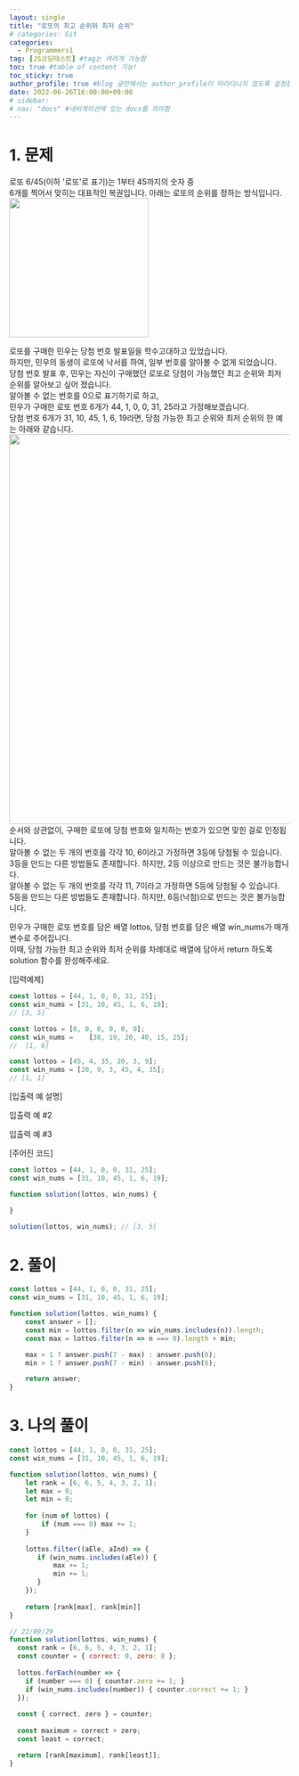 ```yaml
---
layout: single
title: "로또의 최고 순위와 최저 순위"
# categories: Git
categories:
  - Programmers1
tag: [JS코딩테스트] #tag는 여러개 가능함
toc: true #table of content 기능!
toc_sticky: true
author_profile: true #blog 글안에서는 author_profile이 따라다니지 않도록 설정함
date: 2022-06-26T16:00:00+09:00
# sidebar:
# nav: "docs" #네비게이션에 있는 docs를 의미함
---
```

<style>
.crimson {
  color: crimson;
  font-weight: bold;
}

.mediumblue {
  color: mediumblue;
  font-weight: bold;
}

.forestgreen {
  color: forestgreen;
  font-weight: bold;
}

.black {
  color: black;
  font-weight: bold;
}
</style>

# 1. 문제
로또 6/45(이하 '로또'로 표기)는 1부터 45까지의 숫자 중  
6개를 찍어서 맞히는 대표적인 복권입니다. 아래는 로또의 순위를 정하는 방식입니다.  
<img src="https://user-images.githubusercontent.com/87808288/175803329-f8bf40c5-61cc-4069-b943-b32316cc2cae.png" width="250">  

로또를 구매한 민우는 당첨 번호 발표일을 학수고대하고 있었습니다.  
하지만, 민우의 동생이 로또에 낙서를 하여, 일부 번호를 알아볼 수 없게 되었습니다.  
당첨 번호 발표 후, 민우는 자신이 구매했던 로또로 당첨이 가능했던 최고 순위와 최저 순위를 알아보고 싶어 졌습니다.  
알아볼 수 없는 번호를 0으로 표기하기로 하고,  
민우가 구매한 로또 번호 6개가 44, 1, 0, 0, 31, 25라고 가정해보겠습니다.  
당첨 번호 6개가 31, 10, 45, 1, 6, 19라면, 당첨 가능한 최고 순위와 최저 순위의 한 예는 아래와 같습니다.  
<img src="https://user-images.githubusercontent.com/87808288/175803348-6402a9bb-5162-4cee-8ef6-267bc80cb3b6.png" width="700">  
순서와 상관없이, 구매한 로또에 당첨 번호와 일치하는 번호가 있으면 맞힌 걸로 인정됩니다.  
알아볼 수 없는 두 개의 번호를 각각 10, 6이라고 가정하면 3등에 당첨될 수 있습니다.  
3등을 만드는 다른 방법들도 존재합니다. 하지만, 2등 이상으로 만드는 것은 불가능합니다.  
알아볼 수 없는 두 개의 번호를 각각 11, 7이라고 가정하면 5등에 당첨될 수 있습니다.  
5등을 만드는 다른 방법들도 존재합니다. 하지만, 6등(낙첨)으로 만드는 것은 불가능합니다.  

민우가 구매한 로또 번호를 담은 배열 lottos, 당첨 번호를 담은 배열 win_nums가 매개변수로 주어집니다.  
이때, 당첨 가능한 최고 순위와 최저 순위를 차례대로 배열에 담아서 return 하도록 solution 함수를 완성해주세요.  

[입력예제]  

```js
const lottos = [44, 1, 0, 0, 31, 25];
const win_nums = [31, 10, 45, 1, 6, 19];
// [3, 5]

const lottos = [0, 0, 0, 0, 0, 0];
const win_nums = 	[38, 19, 20, 40, 15, 25];
// 	[1, 6]

const lottos = [45, 4, 35, 20, 3, 9];
const win_nums = [20, 9, 3, 45, 4, 35];
// [1, 1]
```  

[입출력 예 설명]  

입출력 예 #2  

입출력 예 #3  

[주어진 코드]  

```js
const lottos = [44, 1, 0, 0, 31, 25];
const win_nums = [31, 10, 45, 1, 6, 19];

function solution(lottos, win_nums) {

}

solution(lottos, win_nums); // [3, 5]
```


# 2. 풀이
```js
const lottos = [44, 1, 0, 0, 31, 25];
const win_nums = [31, 10, 45, 1, 6, 19];

function solution(lottos, win_nums) {
    const answer = [];
    const min = lottos.filter(n => win_nums.includes(n)).length;
    const max = lottos.filter(n => n === 0).length + min;

    max > 1 ? answer.push(7 - max) : answer.push(6);
    min > 1 ? answer.push(7 - min) : answer.push(6);

    return answer;
}
```

# 3. 나의 풀이
```js
const lottos = [44, 1, 0, 0, 31, 25];
const win_nums = [31, 10, 45, 1, 6, 19];

function solution(lottos, win_nums) {
    let rank = [6, 6, 5, 4, 3, 2, 1];
    let max = 0;
    let min = 0;
    
    for (num of lottos) {
        if (num === 0) max += 1;
    }
    
    lottos.filter((aEle, aInd) => {
       if (win_nums.includes(aEle)) {
           max += 1;
           min += 1;
       }
    });
    
    return [rank[max], rank[min]]
}
```

```jsx
// 22/09/29
function solution(lottos, win_nums) {
  const rank = [6, 6, 5, 4, 3, 2, 1];
  const counter = { correct: 0, zero: 0 };
  
  lottos.forEach(number => {
    if (number === 0) { counter.zero += 1; }
    if (win_nums.includes(number)) { counter.correct += 1; }
  });
  
  const { correct, zero } = counter; 
  
  const maximum = correct + zero;
  const least = correct;

  return [rank[maximum], rank[least]];
}
```

<!-- ① ② ③ ④ ⑤ ⑥ ⑦ ⑧ ⑨-->

<!-- ### 2. Link 넣기

```

유형 1: (설명어를 입력) : [gunhee's coding blog](https://gunhee-jeong.github.io/)
유형 2: (URL 자동연결) : <https://gunhee-jeong.github.io/>
유형 3: (동일 파일 내 '문단으로 이동') : [1. Header로 이동](###-1-header)

```

```bash
.next/static
        ├── AbmKMg9BFeVUuJ7lsQ1w8
        ├── chunks                 // 여러 페이지에서 공통으로 사용되는 번들 파일
        │       └──  pages         // 각 페이지의 번들 파일
        ├── runtime                // 웹팩과 next의 런타임과 관련된 번들 파일
        ├── css                    // 애플리케이션의 모든 페이지에 대한 글로벌 CSS 파일
        └── media                  // 정적으로 가져온 이미지 next/image가 여기에 해시 및 복사
        
```

<details>
<summary class="black">클릭시 코드</summary>
<div markdown="1">

```jsx
// helloWorld!
const hello = 'hi';
```
</div>
</details>

1. 특수문자를 제거
2. 스페이스는 -로 바꾸고
3. 대문자는 소문자로!
   그래서 ### 1. Header -> #1-header

## Link: [google][https://www.google.com/]

### 3. 수평선

```

---

```

---

### 4. 라인 바꾸기

```

스페이스바를 2번 눌러주면 다음칸으로
이동할 수 있어요!

```

---

스페이스바를 2번 눌러주면
다음칸으로 이동할 수 있어요!

### 5. list 만들기

```

1. 1번
2. 2번
3. 3번

- 순서없는 list
  - 순서없는 list
    - 순서없는 list

```

1. 1번
2. 2번
3. 3번

- 순서없는 list
  - 순서없는 list
    - 순서없는 list

---

### 6. font 관련

```

**진하게** -> 볼드
_기울여서_ -> 이탤릭체
~~취소선~~ -> 취소선

<ul>밑줄넣기</ul> -> 밑줄
<span style="color:red">빨간 글씨</span> -> 글자색
이것이 `인라인` 입니다 -> 인라인 코드
```

**진하게** -> 볼드
_기울여서_ -> 이탤릭체
~~취소선~~ -> 취소선
<u>밑줄넣기</u> -> 밑줄
<span style="color:red">빨간 글씨</span>
이것이 `인라인` 입니다 -> 인라인 코드

---

### 7. 인용구문

```
> coding
>
> > JavaScript
> >
> > > 내가 프짱!
```

> coding
>
> > JavaScript
> >
> > > 내가 프짱!

---

### 8. 이미지 삽입

```
유형1: ('사이즈를 조절' -> HTML 태그 사용) : <img src="https://gunhee-jeong.github.io/assets/images/blogLogo.png" width="300" height="200">
유형2: (이미지 삽입 후 -> 링크 걸기)
[![이미지](https://gunhee-jeong.github.io/assets/images/blogLogo/blogLogo.png)](https://gunhee-jeong.github.io/)
```

유형1: ('사이즈를 조절' -> HTML 태그 사용) : <img src="https://gunhee-jeong.github.io/assets/images/blogLogo.png" width="300" height="200">
유형2: (이미지 삽입 후 -> 링크 걸기)
[![이미지](https://gunhee-jeong.github.io/assets/images/blogLogo.png)](https://gunhee-jeong.github.io/)

### 9. 표 만들기

```
||국어|영어|
| :--- | ---: | :--: |
|건희 | 100점 | 100점
|철수 | 100점 | 100점
```

|      |  국어 | 영어  |
| :--- | ----: | :---: |
| 건희 | 100점 | 100점 |
| 철수 | 100점 | 100점 |

> - header를 넣고 싶은 경우 ---을 사용하고 :을 이용하여 정렬에 사용함!

### 10. 토글 만들기

```
<details>
<summary>여기를 누르세요</summary>
<div markdown="1">
숨겨진 내용
</div>
</details>
```

<details>
<summary>여기를 누르세요</summary>
<div markdown="1">
숨겨진 내용
</div>
</details> -->
